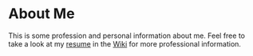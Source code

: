 # About Me
This is some profession and personal information about me. Feel free to take a look at my [resume](https://github.com/eric-davis/about-me/wiki/Resume) in the [Wiki](https://github.com/eric-davis/about-me/wiki) for more professional information.
